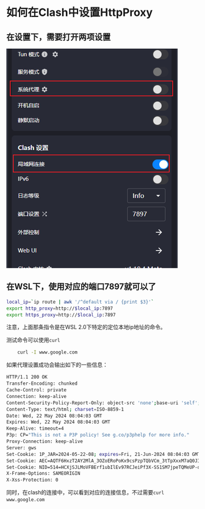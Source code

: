 # 如何在Clash中设置HttpProxy

## 在设置下，需要打开两项设置

![alt text](image.png)

## 在WSL下，使用对应的端口7897就可以了

```bash
local_ip=`ip route | awk '/^default via / {print $3}'`
export http_proxy=http://$local_ip:7897
export https_proxy=http://$local_ip:7897
```

注意，上面那条指令是在WSL 2.0下特定的定位本地ip地址的命令。

测试命令可以使用`curl`

```bash
    curl -I www.google.com
```

如果代理设置成功会输出如下的一些信息：

```bash
HTTP/1.1 200 OK
Transfer-Encoding: chunked
Cache-Control: private
Connection: keep-alive
Content-Security-Policy-Report-Only: object-src 'none';base-uri 'self';script-src 'nonce-LuySVWiC8Tdy68EGDlnUog' 'strict-dynamic' 'report-sample' 'unsafe-eval' 'unsafe-inline' https: http:;report-uri https://csp.withgoogle.com/csp/gws/other-hp
Content-Type: text/html; charset=ISO-8859-1
Date: Wed, 22 May 2024 08:04:03 GMT
Expires: Wed, 22 May 2024 08:04:03 GMT
Keep-Alive: timeout=4
P3p: CP="This is not a P3P policy! See g.co/p3phelp for more info."
Proxy-Connection: keep-alive
Server: gws
Set-Cookie: 1P_JAR=2024-05-22-08; expires=Fri, 21-Jun-2024 08:04:03 GMT; path=/; domain=.google.com; Secure
Set-Cookie: AEC=AQTF6HxzT2AY2MlA_3OZoERoPoKx9csPzpTQbVCm_3tTpXxxM7aQ0JIXyw; expires=Mon, 18-Nov-2024 08:04:03 GMT; path=/; domain=.google.com; Secure; HttpOnly; SameSite=lax
Set-Cookie: NID=514=HCXjSJLMoVFBErf1ubIlEv97RCJeiPf3X-SS1SM7jpeTQMeUP-qffpzkZN2LM4xJR7hkO5pK3DMiL2pPaORA61snMgVS_OHPZsLdKJ-ksbwQoxII0YtvRV2bet5JJu5oK0qMdeHF_FqV8b4O8G13ZbFRLYyg6Jo4GIOe6D1vbCA; expires=Thu, 21-Nov-2024 08:04:03 GMT; path=/; domain=.google.com; HttpOnly
X-Frame-Options: SAMEORIGIN
X-Xss-Protection: 0
```

同时，在clash的连接中，可以看到对应的连接信息，不过需要`curl www.google.com`